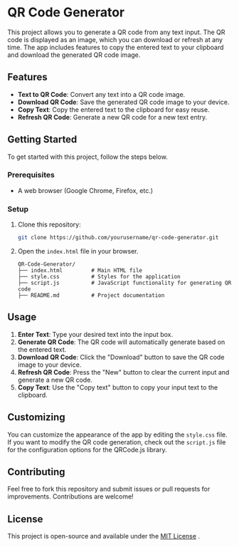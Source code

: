 # QR Code Generator

This project allows you to generate a QR code from any text input. The QR code is displayed as an image, which you can download or refresh at any time. The app includes features to copy the entered text to your clipboard and download the generated QR code image.

## Features

- **Text to QR Code**: Convert any text into a QR code image.
- **Download QR Code**: Save the generated QR code image to your device.
- **Copy Text**: Copy the entered text to the clipboard for easy reuse.
- **Refresh QR Code**: Generate a new QR code for a new text entry.

## Getting Started

To get started with this project, follow the steps below.

### Prerequisites

- A web browser (Google Chrome, Firefox, etc.)

### Setup

1. Clone this repository:

   ```bash
   git clone https://github.com/yourusername/qr-code-generator.git
   ```

2. Open the `index.html` file in your browser.

   ```
   QR-Code-Generator/
   ├── index.html         # Main HTML file
   ├── style.css          # Styles for the application
   ├── script.js          # JavaScript functionality for generating QR code
   ├── README.md          # Project documentation
   ```

## Usage

1. **Enter Text**: Type your desired text into the input box.
2. **Generate QR Code**: The QR code will automatically generate based on the entered text.
3. **Download QR Code**: Click the "Download" button to save the QR code image to your device.
4. **Refresh QR Code**: Press the "New" button to clear the current input and generate a new QR code.
5. **Copy Text**: Use the "Copy text" button to copy your input text to the clipboard.

## Customizing

You can customize the appearance of the app by editing the `style.css` file. If you want to modify the QR code generation, check out the `script.js` file for the configuration options for the QRCode.js library.

## Contributing

Feel free to fork this repository and submit issues or pull requests for improvements. Contributions are welcome!

## License
This project is open-source and available under the [MIT License](LICENSE) .




